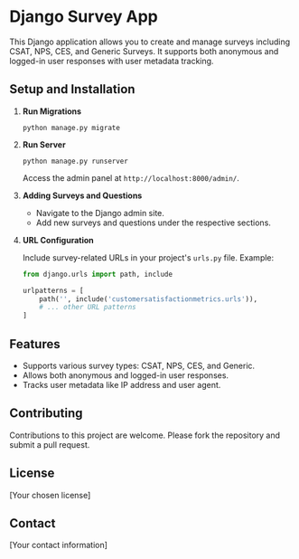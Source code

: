 # Django Survey App

This Django application allows you to create and manage surveys including CSAT, NPS, CES, and Generic Surveys. It supports both anonymous and logged-in user responses with user metadata tracking.

## Setup and Installation

1. **Run Migrations**

   ```
   python manage.py migrate
   ```

2. **Run Server**

   ```
   python manage.py runserver
   ```

   Access the admin panel at `http://localhost:8000/admin/`.

3. **Adding Surveys and Questions**

   - Navigate to the Django admin site.
   - Add new surveys and questions under the respective sections.

4. **URL Configuration**

   Include survey-related URLs in your project's `urls.py` file. Example:
   ```python
   from django.urls import path, include

   urlpatterns = [
       path('', include('customersatisfactionmetrics.urls')),
       # ... other URL patterns
   ]
   ```


## Features

- Supports various survey types: CSAT, NPS, CES, and Generic.
- Allows both anonymous and logged-in user responses.
- Tracks user metadata like IP address and user agent.

## Contributing

Contributions to this project are welcome. Please fork the repository and submit a pull request.

## License

[Your chosen license]

## Contact

[Your contact information]


